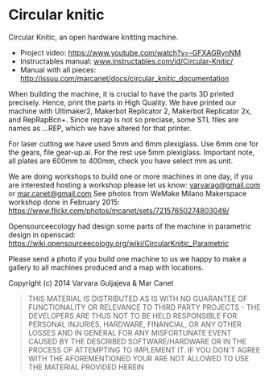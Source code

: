 Circular knitic
===============

Circular Knitic, an open hardware knitting machine. 
* Project video: https://www.youtube.com/watch?v=-GFXAGRynNM
* Instructables manual: www.instructables.com/id/Circular-Knitic/
* Manual with all pieces: http://issuu.com/marcanet/docs/circular_knitic_documentation

When building the machine, it is crucial to have the parts 3D printed precisely. Hence, print the parts in High Quality.
We have printed our machine with Ultimaker2, Makerbot Replicator 2, Makerbot Replicator 2x, and RepRapBcn+. Since reprap is not so preciase, some STL files are names as ...REP, which we have altered for that printer.

For laser cutting we have used 5mm and 6mm plexiglass. Use 6mm one for the gears, file gear-up.ai. For the rest use 5mm plexiglass. Important note, all plates are 600mm to 400mm, check you have select mm as unit. 

We are doing workshops to build one or more machines in one day, if you are interested hosting a workshop please let us know:
varvarag@gmail.com  or mar.canet@gmail.com See photos from WeMake Milano Makerspace workshop done in February 2015: https://www.flickr.com/photos/mcanet/sets/72157650274803049/

Opensourceecology had design some parts of the machine in parametric design in openscad:
https://wiki.opensourceecology.org/wiki/CircularKnitic_Parametric


Please send a photo if you build one machine to us we happy to make a gallery to all machines produced and a map with locations.

Copyright (c) 2014 Varvara Guljajeva & Mar Canet 


> THIS MATERIAL IS DISTRIBUTED AS IS WITH NO GUARANTEE OF FUNCTIONALITY OR RELEVANCE TO THIRD PARTY PROJECTS - THE DEVELOPERS ARE THUS NOT TO BE HELD RESPONSIBLE FOR PERSONAL INJURIES, HARDWARE, FINANCIAL, OR ANY OTHER LOSSES AND IN GENERAL FOR ANY MISFORTUNATE EVENT CAUSED BY THE DESCRIBED SOFTWARE/HARDWARE OR IN THE PROCESS OF ATTEMPTING TO IMPLEMENT IT. IF YOU DON'T AGREE WITH THE AFOREMENTIONED YOUR ARE NOT ALLOWED TO USE THE MATERIAL PROVIDED HEREIN
